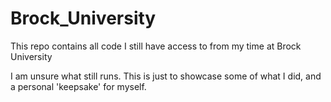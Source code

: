 # Brock_University
This repo contains all code I still have access to from my time at Brock University 

I am unsure what still runs. This is just to showcase some of what I did, and a personal 'keepsake' for myself.  
